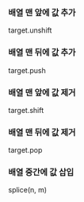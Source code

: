 ### 배열 맨 앞에 값 추가
target.unshift

### 배열 맨 뒤에 값 추가
target.push

### 배열 맨 앞에 값 제거
target.shift

### 배열 맨 뒤에 값 제거
target.pop


### 배열 중간에 값 삽입
splice(n, m)
